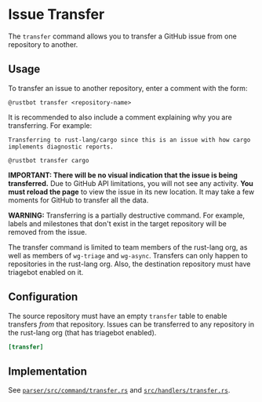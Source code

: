 # Issue Transfer

The `transfer` command allows you to transfer a GitHub issue from one repository to another.

## Usage

To transfer an issue to another repository, enter a comment with the form:

`@rustbot transfer <repository-name>`

It is recommended to also include a comment explaining why you are transferring. For example:

```text
Transferring to rust-lang/cargo since this is an issue with how cargo
implements diagnostic reports.

@rustbot transfer cargo
```

**IMPORTANT: There will be no visual indication that the issue is being transferred.** Due to GitHub API limitations, you will not see any activity. **You must reload the page** to view the issue in its new location. It may take a few moments for GitHub to transfer all the data.

**WARNING:** Transferring is a partially destructive command. For example, labels and milestones that don't exist in the target repository will be removed from the issue.

The transfer command is limited to team members of the rust-lang org, as well as members of `wg-triage` and `wg-async`. Transfers can only happen to repositories in the rust-lang org. Also, the destination repository must have triagebot enabled on it.

## Configuration

The source repository must have an empty `transfer` table to enable transfers *from* that repository. Issues can be transferred to any repository in the rust-lang org (that has triagebot enabled).

```toml
[transfer]
```

## Implementation

See [`parser/src/command/transfer.rs`](https://github.com/rust-lang/triagebot/blob/HEAD/parser/src/command/transfer.rs) and [`src/handlers/transfer.rs`](https://github.com/rust-lang/triagebot/blob/HEAD/src/handlers/transfer.rs).

